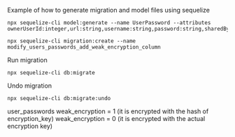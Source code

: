 Example of how to generate migration and model files using sequelize
```shell
npx sequelize-cli model:generate --name UserPassword --attributes ownerUserId:integer,url:string,username:string,password:string,sharedByUserId:integer
```

```shell
npx sequelize-cli migration:create --name modify_users_passwords_add_weak_encryption_column
```

Run migration

```shell
npx sequelize-cli db:migrate
```

Undo migration
```shell
npx sequelize-cli db:migrate:undo
```

user_passwords
weak_encryption = 1 (it is encrypted with the hash of encryption_key)
weak_encryption = 0 (it is encrypted with the actual encryption key)